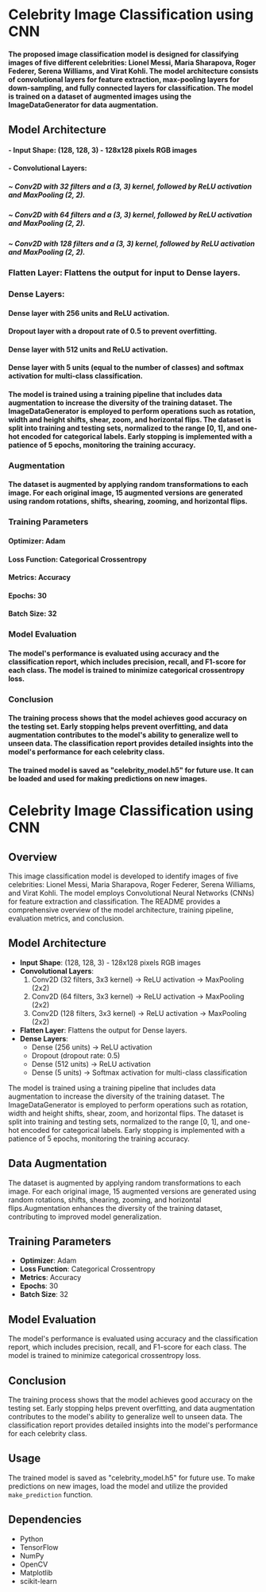 # Celebrity Image Classification using CNN

#### The proposed image classification model is designed for classifying images of five different celebrities: Lionel Messi, Maria Sharapova, Roger Federer, Serena Williams, and Virat Kohli. The model architecture consists of convolutional layers for feature extraction, max-pooling layers for down-sampling, and fully connected layers for classification. The model is trained on a dataset of augmented images using the ImageDataGenerator for data augmentation.
## Model Architecture
#### - Input Shape: (128, 128, 3) - 128x128 pixels RGB images
#### - Convolutional Layers:
#####       ~ Conv2D with 32 filters and a (3, 3) kernel, followed by ReLU activation and MaxPooling (2, 2).
#####       ~ Conv2D with 64 filters and a (3, 3) kernel, followed by ReLU activation and MaxPooling (2, 2).
#####       ~ Conv2D with 128 filters and a (3, 3) kernel, followed by ReLU activation and MaxPooling (2, 2).

### Flatten Layer: Flattens the output for input to Dense layers.
### Dense Layers:
####       Dense layer with 256 units and ReLU activation.
####       Dropout layer with a dropout rate of 0.5 to prevent overfitting.
####       Dense layer with 512 units and ReLU activation.
####       Dense layer with 5 units (equal to the number of classes) and softmax activation for multi-class classification.

#### The model is trained using a training pipeline that includes data augmentation to increase the diversity of the training dataset. The ImageDataGenerator is employed to perform operations such as rotation, width and height shifts, shear, zoom, and horizontal flips. The dataset is split into training and testing sets, normalized to the range [0, 1], and one-hot encoded for categorical labels. Early stopping is implemented with a patience of 5 epochs, monitoring the training accuracy.
### Augmentation

#### The dataset is augmented by applying random transformations to each image. For each original image, 15 augmented versions are generated using random rotations, shifts, shearing, zooming, and horizontal flips.
### Training Parameters

####    Optimizer: Adam
####    Loss Function: Categorical Crossentropy
####    Metrics: Accuracy
####    Epochs: 30
####    Batch Size: 32

### Model Evaluation

#### The model's performance is evaluated using accuracy and the classification report, which includes precision, recall, and F1-score for each class. The model is trained to minimize categorical crossentropy loss.

### Conclusion
#### The training process shows that the model achieves good accuracy on the testing set. Early stopping helps prevent overfitting, and data augmentation contributes to the model's ability to generalize well to unseen data. The classification report provides detailed insights into the model's performance for each celebrity class.
#### The trained model is saved as "celebrity_model.h5" for future use. It can be loaded and used for making predictions on new images. 

# Celebrity Image Classification using CNN

## Overview

This image classification model is developed to identify images of five celebrities: Lionel Messi, Maria Sharapova, Roger Federer, Serena Williams, and Virat Kohli. The model employs Convolutional Neural Networks (CNNs) for feature extraction and classification. The README provides a comprehensive overview of the model architecture, training pipeline, evaluation metrics, and conclusion.

## Model Architecture

- **Input Shape**: (128, 128, 3) - 128x128 pixels RGB images
- **Convolutional Layers**:
    1. Conv2D (32 filters, 3x3 kernel) → ReLU activation → MaxPooling (2x2)
    2. Conv2D (64 filters, 3x3 kernel) → ReLU activation → MaxPooling (2x2)
    3. Conv2D (128 filters, 3x3 kernel) → ReLU activation → MaxPooling (2x2)
- **Flatten Layer**: Flattens the output for Dense layers.
- **Dense Layers**:
    - Dense (256 units) → ReLU activation
    - Dropout (dropout rate: 0.5)
    - Dense (512 units) → ReLU activation
    - Dense (5 units) → Softmax activation for multi-class classification

The model is trained using a training pipeline that includes data augmentation to increase the diversity of the training dataset. The ImageDataGenerator is employed to perform operations such as rotation, width and height shifts, shear, zoom, and horizontal flips. The dataset is split into training and testing sets, normalized to the range [0, 1], and one-hot encoded for categorical labels. Early stopping is implemented with a patience of 5 epochs, monitoring the training accuracy.


## Data Augmentation

The dataset is augmented by applying random transformations to each image. For each original image, 15 augmented versions are generated using random rotations, shifts, shearing, zooming, and horizontal flips.Augmentation enhances the diversity of the training dataset, contributing to improved model generalization.

## Training Parameters

- **Optimizer**: Adam
- **Loss Function**: Categorical Crossentropy
- **Metrics**: Accuracy
- **Epochs**: 30
- **Batch Size**: 32

## Model Evaluation

The model's performance is evaluated using accuracy and the classification report, which includes precision, recall, and F1-score for each class. The model is trained to minimize categorical crossentropy loss.


## Conclusion

The training process shows that the model achieves good accuracy on the testing set. Early stopping helps prevent overfitting, and data augmentation contributes to the model's ability to generalize well to unseen data. The classification report provides detailed insights into the model's performance for each celebrity class.

## Usage

The trained model is saved as "celebrity_model.h5" for future use. To make predictions on new images, load the model and utilize the provided `make_prediction` function.

## Dependencies

- Python
- TensorFlow
- NumPy
- OpenCV
- Matplotlib
- scikit-learn

